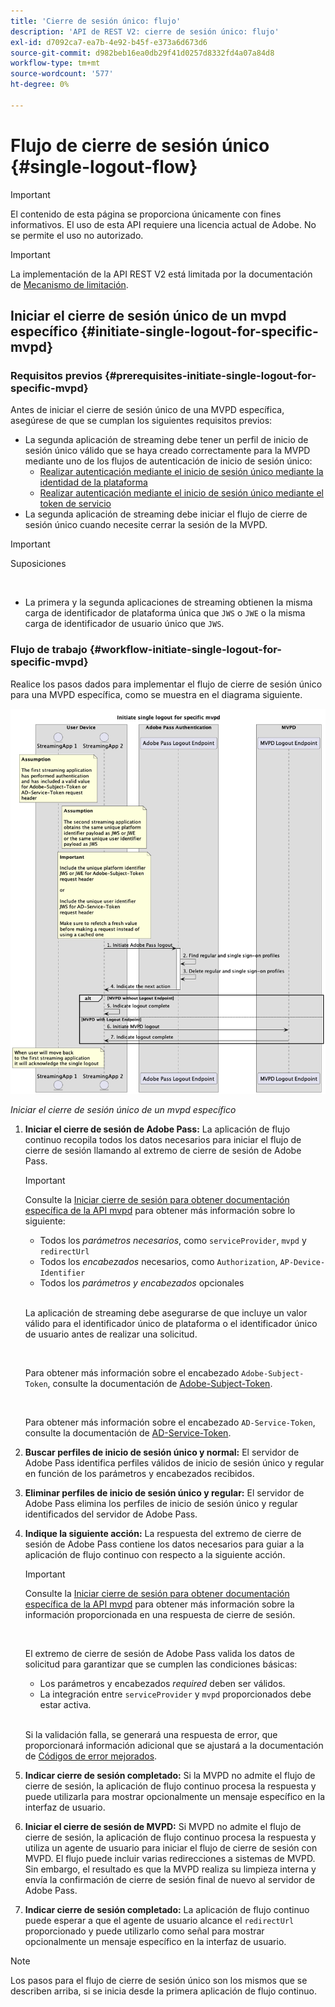 ```yaml
---
title: 'Cierre de sesión único: flujo'
description: 'API de REST V2: cierre de sesión único: flujo'
exl-id: d7092ca7-ea7b-4e92-b45f-e373a6d673d6
source-git-commit: d982beb16ea0db29f41d0257d8332fd4a07a84d8
workflow-type: tm+mt
source-wordcount: '577'
ht-degree: 0%

---
```


# Flujo de cierre de sesión único {#single-logout-flow}

>[!IMPORTANT]
>
> El contenido de esta página se proporciona únicamente con fines informativos. El uso de esta API requiere una licencia actual de Adobe. No se permite el uso no autorizado.

>[!IMPORTANT]
>
> La implementación de la API REST V2 está limitada por la documentación de [Mecanismo de limitación](/help/authentication/integration-guide-programmers/throttling-mechanism.md).

## Iniciar el cierre de sesión único de un mvpd específico {#initiate-single-logout-for-specific-mvpd}

### Requisitos previos {#prerequisites-initiate-single-logout-for-specific-mvpd}

Antes de iniciar el cierre de sesión único de una MVPD específica, asegúrese de que se cumplan los siguientes requisitos previos:

* La segunda aplicación de streaming debe tener un perfil de inicio de sesión único válido que se haya creado correctamente para la MVPD mediante uno de los flujos de autenticación de inicio de sesión único:
   * [Realizar autenticación mediante el inicio de sesión único mediante la identidad de la plataforma](rest-api-v2-single-sign-on-platform-identity-flows.md)
   * [Realizar autenticación mediante el inicio de sesión único mediante el token de servicio](rest-api-v2-single-sign-on-service-token-flows.md)
* La segunda aplicación de streaming debe iniciar el flujo de cierre de sesión único cuando necesite cerrar la sesión de la MVPD.

>[!IMPORTANT]
> 
> Suposiciones
>
> <br/>
> 
> * La primera y la segunda aplicaciones de streaming obtienen la misma carga de identificador de plataforma única que `JWS` o `JWE` o la misma carga de identificador de usuario único que `JWS`.

### Flujo de trabajo {#workflow-initiate-single-logout-for-specific-mvpd}

Realice los pasos dados para implementar el flujo de cierre de sesión único para una MVPD específica, como se muestra en el diagrama siguiente.

![Iniciar el cierre de sesión único de un mvpd específico](../../../../../assets/rest-api-v2/flows/single-sign-on-access-flows/rest-api-v2-initiate-single-logout-for-specific-mvpd-flow.png)

*Iniciar el cierre de sesión único de un mvpd específico*

1. **Iniciar el cierre de sesión de Adobe Pass:** La aplicación de flujo continuo recopila todos los datos necesarios para iniciar el flujo de cierre de sesión llamando al extremo de cierre de sesión de Adobe Pass.

   >[!IMPORTANT]
   >
   > Consulte la [Iniciar cierre de sesión para obtener documentación específica de la API mvpd](../../apis/logout-apis/rest-api-v2-logout-apis-initiate-logout-for-specific-mvpd.md) para obtener más información sobre lo siguiente:
   >
   > * Todos los _parámetros necesarios_, como `serviceProvider`, `mvpd` y `redirectUrl`
   > * Todos los _encabezados_ necesarios, como `Authorization`, `AP-Device-Identifier`
   > * Todos los _parámetros y encabezados_ opcionales
   >
   > <br/>
   >
   > La aplicación de streaming debe asegurarse de que incluye un valor válido para el identificador único de plataforma o el identificador único de usuario antes de realizar una solicitud.
   >
   > <br/>
   > 
   > Para obtener más información sobre el encabezado `Adobe-Subject-Token`, consulte la documentación de [Adobe-Subject-Token](../../appendix/headers/rest-api-v2-appendix-headers-adobe-subject-token.md).
   > 
   > <br/>
   > 
   > Para obtener más información sobre el encabezado `AD-Service-Token`, consulte la documentación de [AD-Service-Token](../../appendix/headers/rest-api-v2-appendix-headers-ad-service-token.md).

1. **Buscar perfiles de inicio de sesión único y normal:** El servidor de Adobe Pass identifica perfiles válidos de inicio de sesión único y regular en función de los parámetros y encabezados recibidos.

1. **Eliminar perfiles de inicio de sesión único y regular:** El servidor de Adobe Pass elimina los perfiles de inicio de sesión único y regular identificados del servidor de Adobe Pass.

1. **Indique la siguiente acción:** La respuesta del extremo de cierre de sesión de Adobe Pass contiene los datos necesarios para guiar a la aplicación de flujo continuo con respecto a la siguiente acción.

   >[!IMPORTANT]
   >
   > Consulte la [Iniciar cierre de sesión para obtener documentación específica de la API mvpd](../../apis/logout-apis/rest-api-v2-logout-apis-initiate-logout-for-specific-mvpd.md) para obtener más información sobre la información proporcionada en una respuesta de cierre de sesión.
   > 
   > <br/>
   > 
   > El extremo de cierre de sesión de Adobe Pass valida los datos de solicitud para garantizar que se cumplen las condiciones básicas:
   >
   > * Los parámetros y encabezados _required_ deben ser válidos.
   > * La integración entre `serviceProvider` y `mvpd` proporcionados debe estar activa.
   >
   > <br/>
   > 
   > Si la validación falla, se generará una respuesta de error, que proporcionará información adicional que se ajustará a la documentación de [Códigos de error mejorados](../../../../features-standard/error-reporting/enhanced-error-codes.md).

1. **Indicar cierre de sesión completado:** Si la MVPD no admite el flujo de cierre de sesión, la aplicación de flujo continuo procesa la respuesta y puede utilizarla para mostrar opcionalmente un mensaje específico en la interfaz de usuario.

1. **Iniciar el cierre de sesión de MVPD:** Si MVPD no admite el flujo de cierre de sesión, la aplicación de flujo continuo procesa la respuesta y utiliza un agente de usuario para iniciar el flujo de cierre de sesión con MVPD. El flujo puede incluir varias redirecciones a sistemas de MVPD. Sin embargo, el resultado es que la MVPD realiza su limpieza interna y envía la confirmación de cierre de sesión final de nuevo al servidor de Adobe Pass.

1. **Indicar cierre de sesión completado:** La aplicación de flujo continuo puede esperar a que el agente de usuario alcance el `redirectUrl` proporcionado y puede utilizarlo como señal para mostrar opcionalmente un mensaje específico en la interfaz de usuario.

>[!NOTE]
>
> Los pasos para el flujo de cierre de sesión único son los mismos que se describen arriba, si se inicia desde la primera aplicación de flujo continuo.
